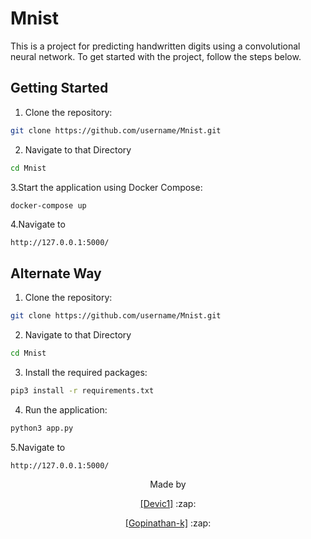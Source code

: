 # Mnist

This is a project for predicting handwritten digits using a convolutional neural network. To get started with the project, follow the steps below.

## Getting Started

1. Clone the repository:
  ```sh
  git clone https://github.com/username/Mnist.git
  ```
2. Navigate to that Directory 
  ```sh
  cd Mnist
  ```
3.Start the application using Docker Compose:
  ```sh
  docker-compose up
  ```
4.Navigate to 
  ```
  http://127.0.0.1:5000/
  ```
  
## Alternate Way

1. Clone the repository:

  ```sh
  git clone https://github.com/username/Mnist.git
  ```
2. Navigate to that Directory 
  ```sh
  cd Mnist
  ```
3. Install the required packages:
  ```sh
  pip3 install -r requirements.txt
  ```
4. Run the application:
  ```sh
  python3 app.py
  ```
5.Navigate to 
  ```
  http://127.0.0.1:5000/
  ```
  
  
<p align="center">
 Made by 
</p>
<p align="center">
  <a href="https://github.com/devic1">[Devic1]</a> :zap:
</p>
<p align="center">
  <a href="https://github.com/Gopinathan-k">[Gopinathan-k]</a> :zap:
</p>
  
